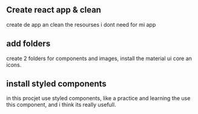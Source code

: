 ## Create react app & clean 
create de app an clean the resourses i dont need for mi app 
## add folders
create 2 folders for components and images, install the material ui core an icons.
## install styled components 
in this procjet use styled components, like a practice and learning the use this component, and i think its really usefull. 